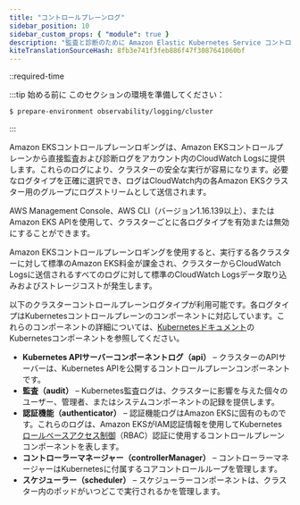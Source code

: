 ```yaml
---
title: "コントロールプレーンログ"
sidebar_position: 10
sidebar_custom_props: { "module": true }
description: "監査と診断のために Amazon Elastic Kubernetes Service コントロールプレーンログをキャプチャし分析します。"
kiteTranslationSourceHash: 8fb3e741f3feb886f47f3087641060bf
---
```


::required-time

:::tip 始める前に
このセクションの環境を準備してください：

```bash timeout=300 wait=30
$ prepare-environment observability/logging/cluster
```

:::

Amazon EKSコントロールプレーンロギングは、Amazon EKSコントロールプレーンから直接監査および診断ログをアカウント内のCloudWatch Logsに提供します。これらのログにより、クラスターの安全な実行が容易になります。必要なログタイプを正確に選択でき、ログはCloudWatch内の各Amazon EKSクラスター用のグループにログストリームとして送信されます。

AWS Management Console、AWS CLI（バージョン1.16.139以上）、またはAmazon EKS APIを使用して、クラスターごとに各ログタイプを有効または無効にすることができます。

Amazon EKSコントロールプレーンロギングを使用すると、実行する各クラスターに対して標準のAmazon EKS料金が課金され、クラスターからCloudWatch Logsに送信されるすべてのログに対して標準のCloudWatch Logsデータ取り込みおよびストレージコストが発生します。

以下のクラスターコントロールプレーンログタイプが利用可能です。各ログタイプはKubernetesコントロールプレーンのコンポーネントに対応しています。これらのコンポーネントの詳細については、[Kubernetesドキュメント](https://kubernetes.io/docs/concepts/overview/components/)のKubernetesコンポーネントを参照してください。

- **Kubernetes APIサーバーコンポーネントログ（api）** – クラスターのAPIサーバーは、Kubernetes APIを公開するコントロールプレーンコンポーネントです。
- **監査（audit）** – Kubernetes監査ログは、クラスターに影響を与えた個々のユーザー、管理者、またはシステムコンポーネントの記録を提供します。
- **認証機能（authenticator）** – 認証機能ログはAmazon EKSに固有のものです。これらのログは、Amazon EKSがIAM認証情報を使用してKubernetes [ロールベースアクセス制御](https://kubernetes.io/docs/reference/access-authn-authz/rbac/)（RBAC）認証に使用するコントロールプレーンコンポーネントを表します。
- **コントローラーマネージャー（controllerManager）** – コントローラーマネージャーはKubernetesに付属するコアコントロールループを管理します。
- **スケジューラー（scheduler）** – スケジューラーコンポーネントは、クラスター内のポッドがいつどこで実行されるかを管理します。

